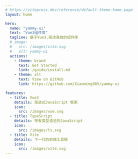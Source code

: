 ```yaml
---
# https://vitepress.dev/reference/default-theme-home-page
layout: home

hero:
  name: "yammy-ui"
  text: "Vue3组件库"
  tagline: 基于Vue3,简洁高效的组件库
  # image:
  #   src: /images/vite.svg
  #   alt: yammy-ui
  actions:
    - theme: brand
      text: Get Started
      link: /guide/install.md
    - theme: alt
      text: View on GitHub
      link: https://github.com/Xiaoming985/yammy-ui

features:
  - title: Vue3
    details: 渐进式JavaScript 框架
    icon:
      src: /images/vue.svg
  - title: TypeScript
    details: 带有类型语法的JavaScript
    icon:
      src: /images/ts.svg
  - title: Vite
    details: 下一代的前端工具链
    icon:
      src: /images/vite.svg
---
```


